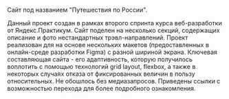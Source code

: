 Сайт под названием "Путешествия по России".

Данный проект создан в рамках второго спринта курса веб-разработки от Яндекс.Практикум.
Сайт поделен на несколько секций, содержащих описание и фото нестандартных трэвл-направлений.
Проект реализован для на основе нескольких макетов (предоставленных в онлайн-среде разработки Figmа) с разной шириной экрана.
Ключевая составляющая сайта - его адаптивность, которую получилось воплотить с помощью технологий grid layout, flexbox,
а также в некоторых случаях отказа от фиксированных величин в пользу относительных. Не обошлось без медиазапросов.
Приведены ссылки с возможностью перехода для более подробного ознакомления.
